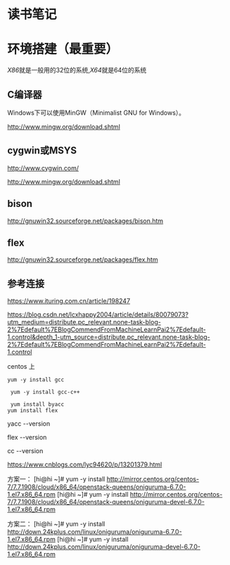 # 读书笔记

# 环境搭建（最重要）

*X86*就是一般用的32位的系统,*X64*就是64位的系统

## C编译器

Windows下可以使用MinGW（Minimalist GNU for Windows）。

http://www.mingw.org/download.shtml

## cygwin或MSYS

http://www.cygwin.com/

http://www.mingw.org/download.shtml

## bison

http://gnuwin32.sourceforge.net/packages/bison.htm

## flex

http://gnuwin32.sourceforge.net/packages/flex.htm

## 参考连接

https://www.ituring.com.cn/article/198247

https://blog.csdn.net/lcxhappy2004/article/details/80079073?utm_medium=distribute.pc_relevant.none-task-blog-2%7Edefault%7EBlogCommendFromMachineLearnPai2%7Edefault-1.control&depth_1-utm_source=distribute.pc_relevant.none-task-blog-2%7Edefault%7EBlogCommendFromMachineLearnPai2%7Edefault-1.control



centos 上

```
yum -y install gcc

 yum -y install gcc-c++
 
 yum install byacc
yum install flex

```

yacc --version

flex --version

cc --version

https://www.cnblogs.com/lyc94620/p/13201379.html

方案一：
[hi@hi ~]# yum -y install http://mirror.centos.org/centos-7/7.7.1908/cloud/x86_64/openstack-queens/oniguruma-6.7.0-1.el7.x86_64.rpm
[hi@hi ~]# yum -y install http://mirror.centos.org/centos-7/7.7.1908/cloud/x86_64/openstack-queens/oniguruma-devel-6.7.0-1.el7.x86_64.rpm

方案二：
[hi@hi ~]# yum -y install http://down.24kplus.com/linux/oniguruma/oniguruma-6.7.0-1.el7.x86_64.rpm
[hi@hi ~]# yum -y install http://down.24kplus.com/linux/oniguruma/oniguruma-devel-6.7.0-1.el7.x86_64.rpm

